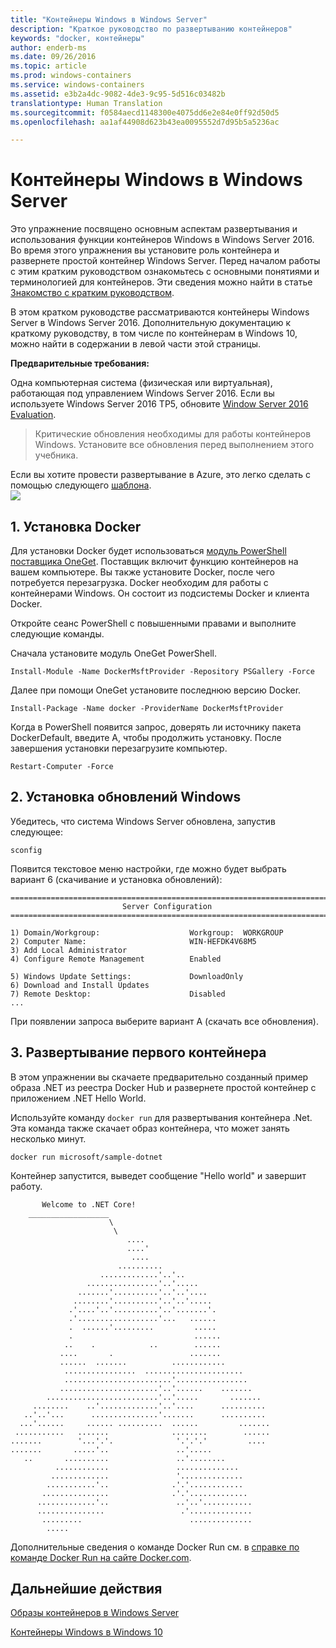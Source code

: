 ```yaml
---
title: "Контейнеры Windows в Windows Server"
description: "Краткое руководство по развертыванию контейнеров"
keywords: "docker, контейнеры"
author: enderb-ms
ms.date: 09/26/2016
ms.topic: article
ms.prod: windows-containers
ms.service: windows-containers
ms.assetid: e3b2a4dc-9082-4de3-9c95-5d516c03482b
translationtype: Human Translation
ms.sourcegitcommit: f0584aecd1148300e4075dd6e2e84e0ff92d50d5
ms.openlocfilehash: aa1af44908d623b43ea0095552d7d95b5a5236ac

---
```


# Контейнеры Windows в Windows Server

Это упражнение посвящено основным аспектам развертывания и использования функции контейнеров Windows в Windows Server 2016. Во время этого упражнения вы установите роль контейнера и развернете простой контейнер Windows Server. Перед началом работы с этим кратким руководством ознакомьтесь с основными понятиями и терминологией для контейнеров. Эти сведения можно найти в статье [Знакомство с кратким руководством](./quick_start.md).

В этом кратком руководстве рассматриваются контейнеры Windows Server в Windows Server 2016. Дополнительную документацию к краткому руководству, в том числе по контейнерам в Windows 10, можно найти в содержании в левой части этой страницы.

**Предварительные требования:**

Одна компьютерная система (физическая или виртуальная), работающая под управлением Windows Server 2016. Если вы используете Windows Server 2016 TP5, обновите [Window Server 2016 Evaluation](https://www.microsoft.com/en-us/evalcenter/evaluate-windows-server-2016 ). 

> Критические обновления необходимы для работы контейнеров Windows. Установите все обновления перед выполнением этого учебника.

Если вы хотите провести развертывание в Azure, это легко сделать с помощью следующего [шаблона](https://github.com/Microsoft/Virtualization-Documentation/tree/master/windows-server-container-tools/containers-azure-template).<br/>
<a href="https://portal.azure.com/#create/Microsoft.Template/uri/https%3A%2F%2Fraw.githubusercontent.com%2FMicrosoft%2FVirtualization-Documentation%2Fmaster%2Fwindows-server-container-tools%2Fcontainers-azure-template%2Fazuredeploy.json" target="_blank">
    <img src="http://azuredeploy.net/deploybutton.png"/>
</a>


## 1. Установка Docker

Для установки Docker будет использоваться [модуль PowerShell поставщика OneGet](https://github.com/oneget/oneget). Поставщик включит функцию контейнеров на вашем компьютере. Вы также установите Docker, после чего потребуется перезагрузка. Docker необходим для работы с контейнерами Windows. Он состоит из подсистемы Docker и клиента Docker.

Откройте сеанс PowerShell с повышенными правами и выполните следующие команды.

Сначала установите модуль OneGet PowerShell.

```none
Install-Module -Name DockerMsftProvider -Repository PSGallery -Force
```

Далее при помощи OneGet установите последнюю версию Docker.
```none
Install-Package -Name docker -ProviderName DockerMsftProvider
```

Когда в PowerShell появится запрос, доверять ли источнику пакета DockerDefault, введите A, чтобы продолжить установку. После завершения установки перезагрузите компьютер.

```none
Restart-Computer -Force
```

## 2. Установка обновлений Windows

Убедитесь, что система Windows Server обновлена, запустив следующее:

```none
sconfig
```

Появится текстовое меню настройки, где можно будет выбрать вариант 6 (скачивание и установка обновлений):

```none
===============================================================================
                         Server Configuration
===============================================================================

1) Domain/Workgroup:                    Workgroup:  WORKGROUP
2) Computer Name:                       WIN-HEFDK4V68M5
3) Add Local Administrator
4) Configure Remote Management          Enabled

5) Windows Update Settings:             DownloadOnly
6) Download and Install Updates
7) Remote Desktop:                      Disabled
...
```

При появлении запроса выберите вариант A (скачать все обновления).

## 3. Развертывание первого контейнера

В этом упражнении вы скачаете предварительно созданный пример образа .NET из реестра Docker Hub и развернете простой контейнер с приложением .NET Hello World.  

Используйте команду `docker run` для развертывания контейнера .Net. Эта команда также скачает образ контейнера, что может занять несколько минут.

```none
docker run microsoft/sample-dotnet
```

Контейнер запустится, выведет сообщение "Hello world" и завершит работу.

```none
       Welcome to .NET Core!
    __________________
                      \
                       \
                          ....
                          ....'
                           ....
                        ..........
                    .............'..'..
                 ................'..'.....
               .......'..........'..'..'....
              ........'..........'..'..'.....
             .'....'..'..........'..'.......'.
             .'..................'...   ......
             .  ......'.........         .....
             .                           ......
            ..    .            ..        ......
           ....       .                 .......
           ......  .......          ............
            ................  ......................
            ........................'................
           ......................'..'......    .......
        .........................'..'.....       .......
     ........    ..'.............'..'....      ..........
   ..'..'...      ...............'.......      ..........
  ...'......     ...... ..........  ......         .......
 ...........   .......              ........        ......
.......        '...'.'.              '.'.'.'         ....
.......       .....'..               ..'.....
   ..       ..........               ..'........
          ............               ..............
         .............               '..............
        ...........'..              .'.'............
       ...............              .'.'.............
      .............'..               ..'..'...........
      ...............                 .'..............
       .........                        ..............
        .....
```

Дополнительные сведения о команде Docker Run см. в [справке по команде Docker Run на сайте Docker.com]( https://docs.docker.com/engine/reference/run/).

## Дальнейшие действия

[Образы контейнеров в Windows Server](./quick_start_images.md)

[Контейнеры Windows в Windows 10](./quick_start_windows_10.md)



<!--HONumber=Nov16_HO2-->


